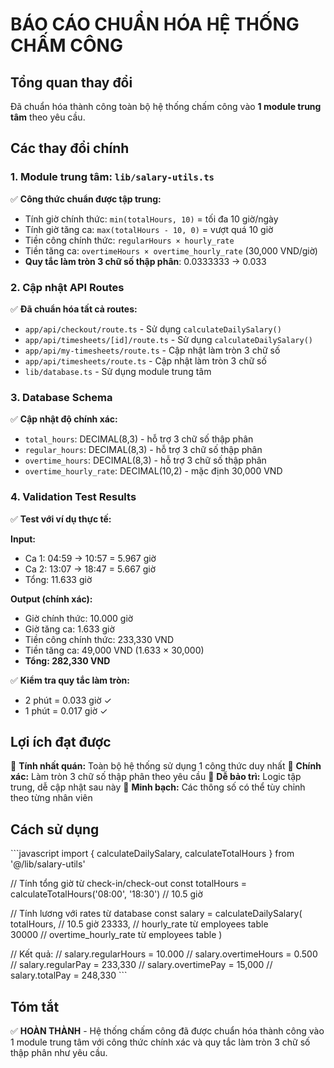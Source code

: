# BÁO CÁO CHUẨN HÓA HỆ THỐNG CHẤM CÔNG

## Tổng quan thay đổi

Đã chuẩn hóa thành công toàn bộ hệ thống chấm công vào **1 module trung tâm** theo yêu cầu.

## Các thay đổi chính

### 1. **Module trung tâm: `lib/salary-utils.ts`**

✅ **Công thức chuẩn được tập trung:**
- Tính giờ chính thức: `min(totalHours, 10)` = tối đa 10 giờ/ngày
- Tính giờ tăng ca: `max(totalHours - 10, 0)` = vượt quá 10 giờ
- Tiền công chính thức: `regularHours × hourly_rate`  
- Tiền tăng ca: `overtimeHours × overtime_hourly_rate` (30,000 VND/giờ)
- **Quy tắc làm tròn 3 chữ số thập phân**: 0.0333333 → 0.033

### 2. **Cập nhật API Routes**

✅ **Đã chuẩn hóa tất cả routes:**
- `app/api/checkout/route.ts` - Sử dụng `calculateDailySalary()`
- `app/api/timesheets/[id]/route.ts` - Sử dụng `calculateDailySalary()`  
- `app/api/my-timesheets/route.ts` - Cập nhật làm tròn 3 chữ số
- `app/api/timesheets/route.ts` - Cập nhật làm tròn 3 chữ số
- `lib/database.ts` - Sử dụng module trung tâm

### 3. **Database Schema**

✅ **Cập nhật độ chính xác:**
- `total_hours`: DECIMAL(8,3) - hỗ trợ 3 chữ số thập phân
- `regular_hours`: DECIMAL(8,3) - hỗ trợ 3 chữ số thập phân  
- `overtime_hours`: DECIMAL(8,3) - hỗ trợ 3 chữ số thập phân
- `overtime_hourly_rate`: DECIMAL(10,2) - mặc định 30,000 VND

### 4. **Validation Test Results**

✅ **Test với ví dụ thực tế:**

**Input:**
- Ca 1: 04:59 → 10:57 = 5.967 giờ
- Ca 2: 13:07 → 18:47 = 5.667 giờ  
- Tổng: 11.633 giờ

**Output (chính xác):**
- Giờ chính thức: 10.000 giờ
- Giờ tăng ca: 1.633 giờ
- Tiền công chính thức: 233,330 VND
- Tiền tăng ca: 49,000 VND (1.633 × 30,000)
- **Tổng: 282,330 VND**

✅ **Kiểm tra quy tắc làm tròn:**
- 2 phút = 0.033 giờ ✓
- 1 phút = 0.017 giờ ✓

## Lợi ích đạt được

🎯 **Tính nhất quán:** Toàn bộ hệ thống sử dụng 1 công thức duy nhất
🎯 **Chính xác:** Làm tròn 3 chữ số thập phân theo yêu cầu
🎯 **Dễ bảo trì:** Logic tập trung, dễ cập nhật sau này
🎯 **Minh bạch:** Các thông số có thể tùy chỉnh theo từng nhân viên

## Cách sử dụng

\`\`\`javascript
import { calculateDailySalary, calculateTotalHours } from '@/lib/salary-utils'

// Tính tổng giờ từ check-in/check-out
const totalHours = calculateTotalHours('08:00', '18:30') // 10.5 giờ

// Tính lương với rates từ database
const salary = calculateDailySalary(
  totalHours,        // 10.5 giờ
  23333,            // hourly_rate từ employees table  
  30000             // overtime_hourly_rate từ employees table
)

// Kết quả: 
// salary.regularHours = 10.000
// salary.overtimeHours = 0.500  
// salary.regularPay = 233,330
// salary.overtimePay = 15,000
// salary.totalPay = 248,330
\`\`\`

## Tóm tắt

✅ **HOÀN THÀNH** - Hệ thống chấm công đã được chuẩn hóa thành công vào 1 module trung tâm với công thức chính xác và quy tắc làm tròn 3 chữ số thập phân như yêu cầu.
